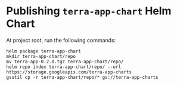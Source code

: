 # Publishing `terra-app-chart` Helm Chart
At project root, run the following commands:
```
helm package terra-app-chart
mkdir terra-app-chart/repo
mv terra-app-0.2.0.tgz terra-app-chart/repo/
helm repo index terra-app-chart/repo/ --url https://storage.googleapis.com/terra-app-charts
gsutil cp -r terra-app-chart/repo/* gs://terra-app-charts
```
